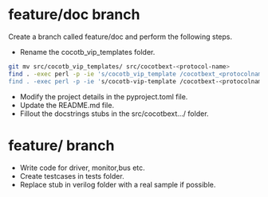 # feature/doc branch
Create a branch called feature/doc and perform the following steps.
*  Rename the cocotb_vip_templates folder.
```bash
git mv src/cocotb_vip_templates/ src/cocotbext-<protocol-name>
find . -exec perl -p -ie 's/cocotb_vip_template /cocotbext_<protocolname>/
find . -exec perl -p -ie 's/cocotb-vip-template /cocotbext-<protocolname>/
```

*  Modify the project details in the pyproject.toml file.
*  Update the README.md file.
* Fillout the docstrings stubs in the src/cocotbext.../ folder.

# feature/<featurename> branch

* Write code for driver, monitor,bus etc.
* Create testcases in tests folder.
* Replace stub in verilog folder with a real sample if possible.
